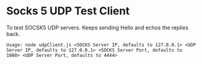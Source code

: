 Socks 5 UDP Test Client
==========

To test SOCSK5 UDP servers. Keeps sending Hello and echos the replies back.

`Usage: node udpClient.js <SOCKS Server IP, defaults to 127.0.0.1> <UDP Server IP, defaults to 127.0.0.1> <SOCKS Server Port, defaults to 1080> <UDP Server Port, defaults to 4444>`
